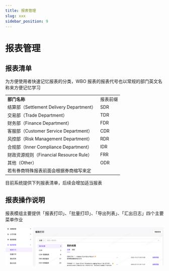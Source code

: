 ```yaml
---
title: 报表管理
slug: xxx
sidebar_position: 9
---
```



# 报表管理

## 报表清单

为方便使用者快速记忆报表的分类，WBO 报表的报表代号也以常规的部门英文名称来方便记忆学习

|   |   |
|---|---|
|**部门名称**|报表前缀|
|结算部（Settlement Delivery Department）|SDR|
|交易部（Trade Department）|TDR|
|财务部（Finance Department）|FDR|
|客服部（Customer Service Department）|CDR|
|风控部（Risk Management Department）|RDR|
|合规部（Inner Compliance Department）|IDR|
|财政资源规则（Financial Resource Rule）|FRR|
|其他（Other）|ODR|
|若有券商特殊报表前面会根据券商缩写来定||

目前系统提供下列报表清单，后续会增加适当报表

## 报表操作说明

报表模组主要提供「报表打印」、「批量打印」、「导出列表」、「汇出日志」四个主要菜单作业

<img src="./assets/MgfbbE2NpoUtexx6MjdcXzKRnKg.png"/>

